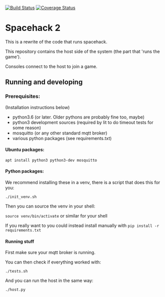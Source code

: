 [![Build Status](https://travis-ci.org/yorkhackspace/Spacehack2Host.svg?branch=master)](https://travis-ci.org/yorkhackspace/Spacehack2Host)
[![Coverage Status](https://coveralls.io/repos/github/yorkhackspace/Spacehack2Host/badge.svg?branch=master)](https://coveralls.io/github/yorkhackspace/Spacehack2Host?branch=master)

# Spacehack 2

This is a rewrite of the code that runs spacehack.

This repository contains the host side of the system (the part that 'runs the game').

Consoles connect to the host to join a game.

## Running and developing

### Prerequisites:

(Installation instructions below)

- python3.6 (or later. Older pythons are probably fine too, maybe)
- python3 development sources (required by lit to do timeout tests for some reason)
- mosquitto (or any other standard mqtt broker)
- various python packages (see requirements.txt)

#### Ubuntu packages:
`apt install python3 python3-dev mosquitto`

#### Python packages:

We recommend installing these in a venv, there is a script that does this for you:

`./init_venv.sh`

Then you can source the venv in your shell:

`source venv/bin/activate` or similar for your shell

If you really want to you could instead install manually with `pip install -r requirements.txt`

#### Running stuff

First make sure your mqtt broker is running.

You can then check if everything worked with:

`./tests.sh`

And you can run the host in the same way:

`./host.py`
